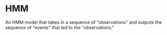 # HMM
An HMM model that takes in a sequence of "observations" and outputs the sequence of "events" that led to the "observations."

